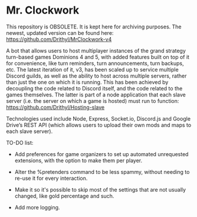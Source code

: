 # Mr. Clockwork

This repository is OBSOLETE. It is kept here for archiving purposes. The newest, updated version can be found here: https://github.com/Drithyl/MrClockwork-v4

A bot that allows users to host multiplayer instances of the grand strategy turn-based games Dominions 4 and 5, with added features built on top of it for convenience, like turn reminders, turn announcements, turn backups, etc. 
The latest iteration of it, v3, has been scaled up to service multiple Discord guilds, as well as the ability to host across multiple servers, rather than just the one on which it is running. This has been achieved by decoupling
the code related to Discord itself, and the code related to the games themselves. The latter is part of a node application that each slave server (i.e. the server on which a game is hosted) must run to function: https://github.com/Drithyl/Hosting-slave 

Technologies used include Node, Express, Socket.io, Discord.js and Google Drive’s REST API (which allows users to upload their own mods and maps to each slave server).

TO-DO list:

- Add preferences for game organizers to set up automated unrequested extensions, with the
option to make them per player.

- Alter the %pretenders command to be less spammy, without needing to re-use it for every
interaction.

- Make it so it's possible to skip most of the settings that are not usually changed, like
gold percentage and such.

- Add more logging.
